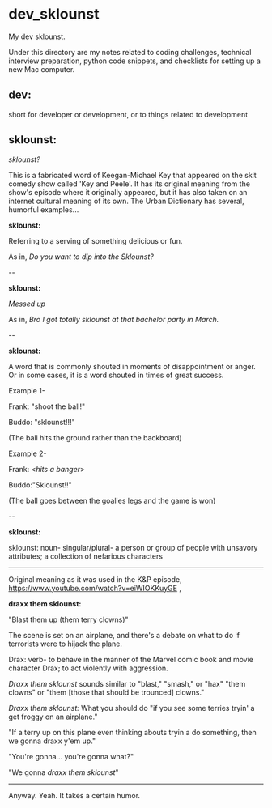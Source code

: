 # dev_sklounst

My dev sklounst.

Under this directory are my notes related to coding challenges, technical interview preparation, python code snippets, and checklists for setting up a new Mac computer.

## dev:

short for developer or development, or to things related to development

## sklounst:

*sklounst?*

This is a fabricated word of Keegan-Michael Key that appeared on the skit comedy show called 'Key and Peele'. It has its original meaning from the show's episode where it originally appeared, but it has also taken on an internet cultural meaning of its own. The Urban Dictionary has several, humorful examples...

**sklounst:**

Referring to a serving of something delicious or fun.

As in, *Do you want to dip into the Sklounst?*

--

**sklounst:**

*Messed up*

As in, *Bro I got totally sklounst at that bachelor party in March.*

--

**sklounst:**

A word that is commonly shouted in moments of disappointment or anger. Or in some cases, it is a word shouted in times of great success.

Example 1-

Frank: "shoot the ball!"

Buddo: "sklounst!!!"

(The ball hits the ground rather than the backboard)

Example 2-

Frank: \<*hits a banger*>

Buddo:"Sklounst!!"

(The ball goes between the goalies legs and the game is won)

--

**sklounst:**

sklounst: noun- singular/plural- a person or group of people with unsavory attributes; a collection of nefarious characters

----

Original meaning as it was used in the K&P episode, https://www.youtube.com/watch?v=eiWIOKKuyGE ,

**draxx them sklounst:**

"Blast them up (them terry clowns)"

The scene is set on an airplane, and there's a debate on what to do if terrorists were to hijack the plane.

Drax: verb- to behave in the manner of the Marvel comic book and movie character Drax; to act violently with aggression.

*Draxx them sklounst* sounds similar to "blast," "smash," or "hax" "them clowns" or "them [those that should be trounced] clowns."

*Draxx them sklounst:* What you should do "if you see some terries tryin' a get froggy on an airplane."

"If a terry up on this plane even thinking abouts tryin a do something, then we gonna draxx y'em up."

"You're gonna... you're gonna what?"

"We gonna *draxx them sklounst*"

----

Anyway. Yeah. It takes a certain humor.
